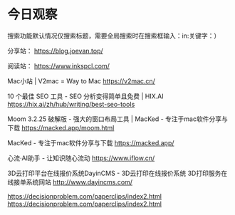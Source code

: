 # 今日观察

搜索功能默认情况仅搜索标题，需要全局搜索时在搜索框输入：in:关键字：）  

分享站： https://blog.joevan.top/  

阅读站： https://www.inkspcl.com/  

Mac小站 | V2mac = Way to Mac  https://v2mac.cn/    

10 个最佳 SEO 工具 - SEO 分析变得简单且免费 | HIX.AI  https://hix.ai/zh/hub/writing/best-seo-tools    

Moom 3.2.25 破解版 - 强大的窗口布局工具 | MacKed - 专注于mac软件分享与下载  https://macked.app/moom.html  

MacKed - 专注于mac软件分享与下载  https://macked.app/  

心流·AI助手 - 让知识随心流动  https://www.iflow.cn/  

3D云打印平台在线报价系统DayinCMS - 3D云打印在线报价系统 3D打印服务在线接单系统网站  http://www.dayincms.com/    

https://decisionproblem.com/paperclips/index2.html  https://decisionproblem.com/paperclips/index2.html    
